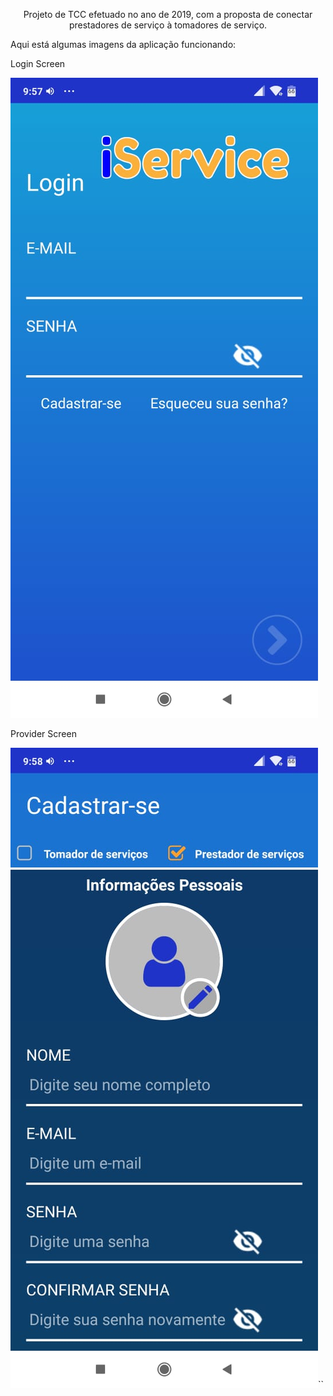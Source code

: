 <p style="text-align: center;">Projeto de TCC efetuado no ano de 2019, com a proposta de conectar prestadores de serviço à tomadores de serviço.</p>

Aqui está algumas imagens da aplicação funcionando:

Login Screen

![Login Screen](./ImagesForMarkdownFile/LoginScreen.jpeg)

Provider Screen

![Provider Sign UP](./ImagesForMarkdownFile/ProviderSignUpScreen.jpeg)``
